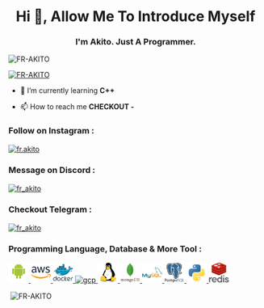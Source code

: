 <h1 align="center">Hi 👋, Allow Me To Introduce Myself</h1>
<h3 align="center">I'm Akito. Just A Programmer.</h3>

<p align="left"> <img src="https://komarev.com/ghpvc/?username=FR-AKITOr&label=Profile%20views&color=0e75b6&style=flat" alt="FR-AKITO" /> </p>

<p align="left"> <a href="https://github.com/ryo-ma/github-profile-trophy"><img src="https://github-profile-trophy.vercel.app/?username=FR-AKITO" alt="FR-AKITO" /></a> </p>

- 🌱 I’m currently learning **C++**

- 📫 How to reach me **CHECKOUT -**

<h3 align="left">Follow on Instagram :</h3>
<p align="left">
<a href="https://instagram.com/fr.akito" target="blank"><img align="center" src="https://raw.githubusercontent.com/rahuldkjain/github-profile-readme-generator/master/src/images/icons/Social/instagram.svg" alt="fr.akito" height="30" width="40" /></a>
</p>

<h3 align="left">Message on Discord :</h3>
<p align="left">
<a href="https://discord.gg/fr_akito" target="blank"><img align="center" src="https://i.ibb.co/JmHzVhP/photo-2024-12-06-11-04-21-7445253055164973080.jpg" alt="fr_akito" height="40" width="40" /></a>
</p>

<h3 align="left">Checkout Telegram :</h3>
<p align="left">
<a href="https://t.me/FR_AKITO" target="blank"><img align="center" src="https://i.ibb.co/K6dCJMF/photo-2024-12-06-11-04-29-7445253089524711428.jpg" alt="fr_akito" height="40" width="40" /></a>
</p>

<h3 align="left">Programming Language, Database & More Tool :</h3>
<p align="left"> <a href="https://developer.android.com" target="_blank" rel="noreferrer"> <img src="https://raw.githubusercontent.com/devicons/devicon/master/icons/android/android-original-wordmark.svg" alt="android" width="40" height="40"/> </a> <a href="https://aws.amazon.com" target="_blank" rel="noreferrer"> <img src="https://raw.githubusercontent.com/devicons/devicon/master/icons/amazonwebservices/amazonwebservices-original-wordmark.svg" alt="aws" width="40" height="40"/> </a> <a href="https://www.docker.com/" target="_blank" rel="noreferrer"> <img src="https://raw.githubusercontent.com/devicons/devicon/master/icons/docker/docker-original-wordmark.svg" alt="docker" width="40" height="40"/> </a> <a href="https://cloud.google.com" target="_blank" rel="noreferrer"> <img src="https://www.vectorlogo.zone/logos/google_cloud/google_cloud-icon.svg" alt="gcp" width="40" height="40"/> </a> <a href="https://www.linux.org/" target="_blank" rel="noreferrer"> <img src="https://raw.githubusercontent.com/devicons/devicon/master/icons/linux/linux-original.svg" alt="linux" width="40" height="40"/> </a> <a href="https://www.mongodb.com/" target="_blank" rel="noreferrer"> <img src="https://raw.githubusercontent.com/devicons/devicon/master/icons/mongodb/mongodb-original-wordmark.svg" alt="mongodb" width="40" height="40"/> </a> <a href="https://www.mysql.com/" target="_blank" rel="noreferrer"> <img src="https://raw.githubusercontent.com/devicons/devicon/master/icons/mysql/mysql-original-wordmark.svg" alt="mysql" width="40" height="40"/> </a> <a href="https://www.postgresql.org" target="_blank" rel="noreferrer"> <img src="https://raw.githubusercontent.com/devicons/devicon/master/icons/postgresql/postgresql-original-wordmark.svg" alt="postgresql" width="40" height="40"/> </a> <a href="https://www.python.org" target="_blank" rel="noreferrer"> <img src="https://raw.githubusercontent.com/devicons/devicon/master/icons/python/python-original.svg" alt="python" width="40" height="40"/> </a> <a href="https://redis.io" target="_blank" rel="noreferrer"> <img src="https://raw.githubusercontent.com/devicons/devicon/master/icons/redis/redis-original-wordmark.svg" alt="redis" width="40" height="40"/> </a> </p>

<p>&nbsp;<img align="center" src="https://github-readme-stats.vercel.app/api?username=FR-AKITO&show_icons=true&locale=en" alt="FR-AKITO" /></p>


